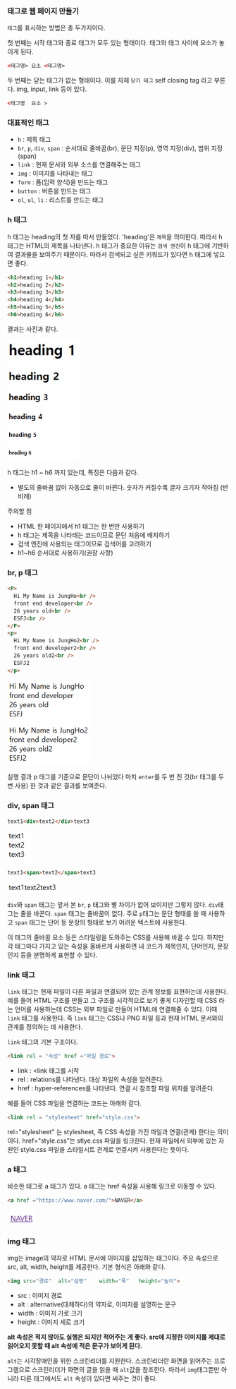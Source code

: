 ### 태그로 웹 페이지 만들기

`태그`를 표시하는 방법은 총 두가지이다.

첫 번째는 시작 태그와 종료 태그가 모두 있는 형태이다. 태그와 태그 사이에 요소가 놓이게 된다.

```html
<태그명> 요소 <태그명>
```
두 번째는 닫는 태그가 없는 형태이다. 이를 자체 `닫기 태그` self closing tag 라고 부른다. img, input, link 등이 있다.

```html
<태그명  요소 > 
```

### 대표적인 태그
- `h` : 제목 태그
- `br`, `p`, `div`, `span` : 순서대로 줄바꿈(br), 문단 지정(p), 영역 지정(div), 범위 지정(span)
- `link` : 현재 문서와 외부 소스를 연결해주는 태그
- `img` : 이미지를 나타내는 태그
- `form` : 폼(입력 양식)을 만드는 태그
- `button` : 버튼을 만드는 태그
- `ol`, `ul`, `li` : 리스트를 만드는 태그

### h 태그
h 태그는 heading의 첫 자를 따서 만들었다. 'heading'은 `제목`을 의미한다. 따라서 h 태그는 HTML의 제목을 나타낸다. h 태그가 중요한 이유는 `검색 엔진`이 h 태그에 기반하여 결과물을 보여주기 때문이다. 따라서 검색되고 싶은 키워드가 있다면 h 태그에 넣으면 좋다.

```html
<h1>heading 1</h1>
<h2>heading 2</h2>
<h3>heading 3</h3>
<h4>heading 4</h4>
<h5>heading 5</h5>
<h6>heading 6</h6>
```
결과는 사진과 같다.

<img src=html-tag.png>

h 태그는 h1 ~ h6 까지 있는데, 특징은 다음과 같다.
- 별도의 줄바꿈 없이 자동으로 줄이 바뀐다.
숫자가 커질수록 글자 크기자 작아짐 (반비례)

주의할 점
- HTML 한 페이지에서 h1 태그는 한 번만 사용하기
- h 태그는 제목을 나타태는 코드이므로 문단 처음에 배치하기
- 검색 엔진에 사용되는 태그이므로 검색어를 고려하기
- h1~h6 순서대로 사용하기(권장 사항)

### br, p 태그

```html
<P>
  Hi My Name is JungHo<br />
  front end developer<br />
  26 years old<br />
  ESFJ<br />
</P>
<p>
  Hi My Name is JungHo2<br />
  front end developer2<br />
  26 years old2<br />
  ESFJ2
</p>
```
<img src=html-p-tag.png>

실행 결과 p 태그를 기준으로 문단이 나뉘었다 마치 `enter`를 두 번 친 것(br 태그를 두 번 사용) 한 것과 같은 결과를 보여준다.

### div, span 태그

```html
text1<div>text2</div>text3
```
<img src=html-divtag.png>

```html
text1<span>text2</span>text3
```
<img src=html-spantag.png>




`div`와 `span` 태그는 앞서 본 `br`, `p` 태그와 별 차이가 없어 보이지만 그렇지 않다. `div`태그는 줄을 바꾼다. `span` 태그는 줄바꿈이 없다. 주로 `p`태그는 문단 형태를 쓸 때 사용하고 `span` 태그는 단어 등 문장의 형태로 보기 어려운 텍스트에 사용한다.

 이 태그의 줄바꿈 요소 등은 스타일링을 도와주는 CSS를 사용해 바꿀 수 있다. 하지만 각 태그마다 가지고 있는 속성을 올바르게 사용하면 내 코드가 제목인지, 단어인지, 문장인지 등을 분명하게 표현할 수 있다.

 ### link 태그

`link` 태그는 현재 파일이 다른 파일과 연결되어 있는 관계 정보를 표현하는데 사용한다. 예를 들어 HTML 구조를 만들고 그 구조를 시각적으로 보기 좋게 디자인할 때 CSS 라는 언어를 사용하는데 CSS는 외부 파일로 만들어 HTML에 연결해줄 수 있다. 이때 `link` 태그를 사용한다. 즉 `link` 태그는 CSS나 PNG 파일 등과 현재 HTML 문서와의 관계를 정의하는 데 사용한다.

`link` 태그의 기본 구조이다.

```html
<link rel = "속성" href ="파일 경로">
```

- link : <link 태그를 시작
- rel : relations를 나타낸다. 대상 파일의 속성을 알려준다.
- href : hyper-references를 나타낸다. 연결 시 참조할 파일 위치를 알려준다.

예를 들어 CSS 파일을 연결하는 코드는 아래와 같다.

```html
<link rel = "stylesheet" href="style.css">
```

rel="stylesheet" 는 stylesheet, 즉 CSS 속성을 가진 파일과 연결(관계) 한다는 의미이다. href="style.css"는 stlye.css 파일을 링크한다. 현재 파일에서 외부에 있는 자원인 style.css 파일을 스타일시트 관계로 연결시켜 사용한다는 뜻이다.

### a 태그

비슷한 태그로 a 태그가 있다. a 태그는 href 속성을 사용해 링크로 이동할 수 있다.

```html
<a href ="https://www.naver.com/">NAVER</a>
```
<img src=html-a-tag.png>

### img 태그
img는 image의 약자로 HTML 문서에 이미지를 삽입하는 태그이다. 주요 속성으로 src, alt, width, height를 제공한다. 기본 형식은 아래와 같다.

```html
<img src="경로"  alt="설명"    width="폭"   height="높이">
```
- src : 이미지 경로
- alt : alternative(대체하다)의 약자로, 이미지를 설명하는 문구
- width : 이미지 가로 크기
- height : 이미지 세로 크기


**alt 속성은 적지 않아도 실행은 되지만 적어주는 게 좋다. src에 지정한 이미지를 제대로 읽어오지 못할 때 alt 속성에 적은 문구가 보이게 된다.**

`alt`는 시각장애인을 위한 스크린리더를 지원한다. 스크린리더란 화면을 읽어주는 프로그램으로 스크린리더가 화면의 글을 읽을 때 `alt`값을 참조한다. 따라서 `img`태그뿐만 아니라 다른 태그에서도 `alt` 속성이 있다면 써주는 것이 좋다.
